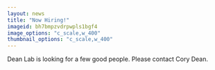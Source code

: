 ```yaml
---
layout: news
title: "Now Hiring!"
imageid: bh7bmpzvdrpwpls1bgf4
image_options: "c_scale,w_400"
thumbnail_options: "c_scale,w_400"
---
```


Dean Lab is looking for a few good people.  Please contact Cory Dean.

